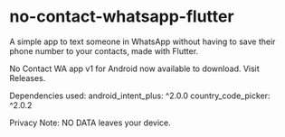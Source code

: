 # no-contact-whatsapp-flutter

A simple app to text someone in WhatsApp without having to save their phone number to your contacts, made with Flutter.

No Contact WA app v1 for Android now available to download. Visit Releases.

Dependencies used:
android_intent_plus: ^2.0.0
country_code_picker: ^2.0.2

Privacy Note: NO DATA leaves your device.


